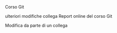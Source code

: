 Corso Git

ulteriori modifiche collega
Report online del corso Git




Modifica da parte di un collega
